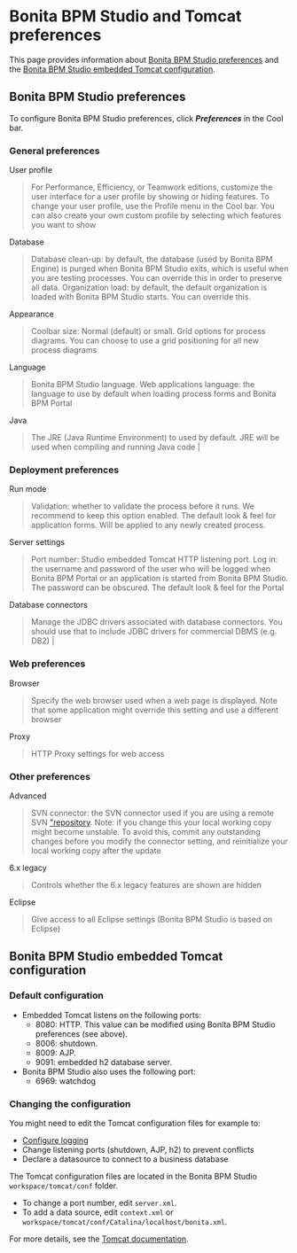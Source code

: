 # Bonita BPM Studio and Tomcat preferences

This page provides information about [Bonita BPM Studio preferences](#preferences) and the [Bonita BPM Studio embedded
Tomcat configuration](#tomcat).

## Bonita BPM Studio preferences

To configure Bonita BPM Studio preferences, click _**Preferences**_ in the Cool bar.

### General preferences

User profile
 > For Performance, Efficiency, or Teamwork editions, customize the user interface for a user profile by showing or hiding features. To change your user profile, use the Profile menu in the Cool bar. You can also create your own custom profile by selecting which features you want to show

Database
 > Database clean-up: by default, the database (used by Bonita BPM Engine) is purged when Bonita BPM Studio exits, which is
useful when you are testing processes. You can override this in order to preserve all data. 
> Organization load: by default, the default organization is loaded with Bonita BPM Studio starts. You can override this. 

Appearance
 > Coolbar size: Normal (default) or small. 
 > Grid options for process diagrams. You can choose to use a grid positioning for all new process diagrams
  
Language
> Bonita BPM Studio language.
> Web applications language: the language to use by default when loading process forms and Bonita BPM Portal  

Java
> The JRE (Java Runtime Environment) to used by default. JRE will be used when compiling and running Java code  |

### Deployment preferences

Run mode
> Validation: whether to validate the process before it runs. We recommend to keep this option enabled.
> The default look & feel for application forms. Will be applied to any newly created process.

Server settings
> Port number: Studio embedded Tomcat HTTP listening port. 
> Log in: the username and password of the user who will be logged when Bonita BPM Portal or an application is started from Bonita BPM Studio. The password can be obscured. 
> The default look & feel for the Portal  

Database connectors  
> Manage the JDBC drivers associated with database connectors. You should use that to include JDBC drivers for commercial DBMS (e.g. DB2)  |

### Web preferences

Browser
> Specify the web browser used when a web page is displayed. Note that some application might override this setting and use a different browser

Proxy
> HTTP Proxy settings for web access 

### Other preferences

Advanced
> SVN connector: the SVN connector used if you are using a remote SVN ["repository](workspaces-and-repositories.md). Note: if you change this your local working copy might become unstable. To avoid this, commit any outstanding changes before you modify the connector setting, and reinitialize your local working copy after the update  

6.x legacy
> Controls whether the 6.x legacy features are shown are hidden 

Eclipse
> Give access to all Eclipse settings (Bonita BPM Studio is based on Eclipse)  

## Bonita BPM Studio embedded Tomcat configuration

### Default configuration

* Embedded Tomcat listens on the following ports:
  * 8080: HTTP. This value can be modified using Bonita BPM Studio preferences (see above).
  * 8006: shutdown.
  * 8009: AJP.
  * 9091: embedded h2 database server.
* Bonita BPM Studio also uses the following port:
  * 6969: watchdog

### Changing the configuration

You might need to edit the Tomcat configuration files for example to:

* [Configure logging](logging.md)
* Change listening ports (shutdown, AJP, h2) to prevent conflicts
* Declare a datasource to connect to a business database

The Tomcat configuration files are located in the Bonita BPM Studio
`workspace/tomcat/conf`
folder. 

* To change a port number, edit 
`server.xml`. 
* To add a data source, edit
`context.xml`
or
`workspace/tomcat/conf/Catalina/localhost/bonita.xml`.

For more details, see the [Tomcat documentation](http://tomcat.apache.org/tomcat-7.0-doc/).
